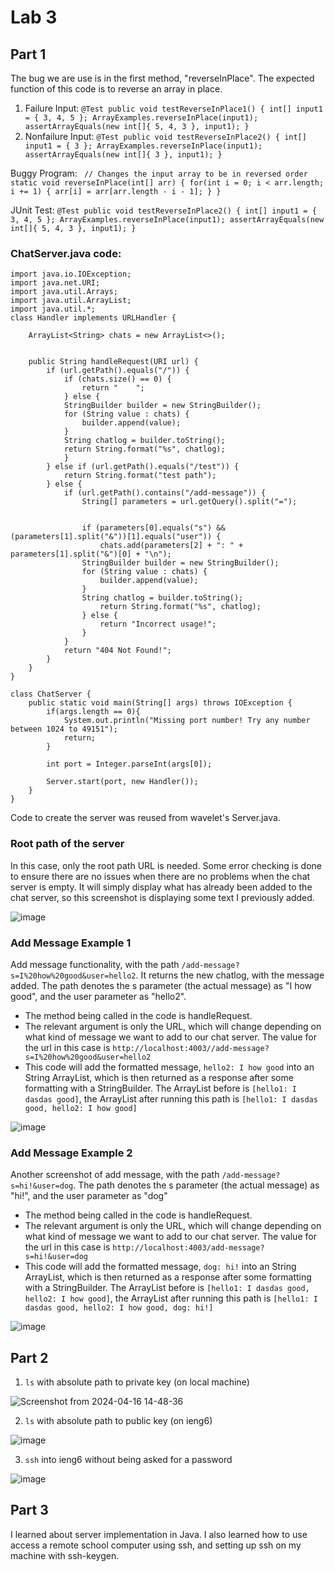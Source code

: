 # Lab 3
## Part 1
The bug we are use is in the first method, "reverseInPlace". The expected function of this code is to reverse an array in place.
1. Failure Input:
`
  @Test
  public void testReverseInPlace1() {
    int[] input1 = { 3, 4, 5 };
    ArrayExamples.reverseInPlace(input1);
    assertArrayEquals(new int[]{ 5, 4, 3 }, input1);
  }
`
2. Nonfailure Input:
`
  @Test
  public void testReverseInPlace2() {
    int[] input1 = { 3 };
    ArrayExamples.reverseInPlace(input1);
    assertArrayEquals(new int[]{ 3 }, input1);
  }
`

Buggy Program:
`  // Changes the input array to be in reversed order
  static void reverseInPlace(int[] arr) {
    for(int i = 0; i < arr.length; i += 1) {
      arr[i] = arr[arr.length - i - 1];
    }
  }
`

JUnit Test:
`
  @Test
  public void testReverseInPlace2() {
    int[] input1 = { 3, 4, 5 };
    ArrayExamples.reverseInPlace(input1);
    assertArrayEquals(new int[]{ 5, 4, 3 }, input1);
  }
`

### ChatServer.java code:
```
import java.io.IOException;
import java.net.URI;
import java.util.Arrays;
import java.util.ArrayList; 
import java.util.*;
class Handler implements URLHandler {

    ArrayList<String> chats = new ArrayList<>();


    public String handleRequest(URI url) {
        if (url.getPath().equals("/")) {
            if (chats.size() == 0) {
                return "    ";
            } else {
            StringBuilder builder = new StringBuilder();
            for (String value : chats) {
                builder.append(value);
            }
            String chatlog = builder.toString();
            return String.format("%s", chatlog);
            }
        } else if (url.getPath().equals("/test")) {
            return String.format("test path");
        } else {
            if (url.getPath().contains("/add-message")) {
                String[] parameters = url.getQuery().split("=");
                

                if (parameters[0].equals("s") && (parameters[1].split("&"))[1].equals("user")) {
                    chats.add(parameters[2] + ": " + parameters[1].split("&")[0] + "\n");
                StringBuilder builder = new StringBuilder();
                for (String value : chats) {
                    builder.append(value);
                }
                String chatlog = builder.toString();
                    return String.format("%s", chatlog);
                } else {
                    return "Incorrect usage!";
                }
            }
            return "404 Not Found!";
        }
    }
}

class ChatServer {
    public static void main(String[] args) throws IOException {
        if(args.length == 0){
            System.out.println("Missing port number! Try any number between 1024 to 49151");
            return;
        }

        int port = Integer.parseInt(args[0]);

        Server.start(port, new Handler());
    }
}

```
Code to create the server was reused from wavelet's Server.java.


### Root path of the server
In this case, only the root path URL is needed. Some error checking is done to ensure there are no issues when there are no problems when the chat server is empty. It will simply display what has already been added to the chat server, so this screenshot is displaying some text I previously added.

![image](https://github.com/anngo-1/cse15l-lab-reports/assets/75955073/a971c435-5130-4ddc-b39e-162414f655d5)

### Add Message Example 1
Add message functionality, with the path ```/add-message?s=I%20how%20good&user=hello2```. It returns the new chatlog, with the message added. The path denotes the s parameter (the actual message) as "I how good", and the user parameter as "hello2".
- The method being called in the code is handleRequest. 
- The relevant argument is only the URL, which will change depending on what kind of message we want to add to our chat server. The value for the url in this case is `http://localhost:4003//add-message?s=I%20how%20good&user=hello2`
-  This code will add the formatted message, `hello2: I how good` into an String ArrayList, which is then returned as a response after some formatting with a StringBuilder. The ArrayList before is `[hello1: I dasdas good]`, the ArrayList after running this path is `[hello1: I dasdas good, hello2: I how good]`
  
![image](https://github.com/anngo-1/cse15l-lab-reports/assets/75955073/137ccf79-fe74-4188-8ef9-98a673e3a58a)

### Add Message Example 2
Another screenshot of add message, with the path `/add-message?s=hi!&user=dog`. The path denotes the s parameter (the actual message) as "hi!", and the user parameter as "dog"
- The method being called in the code is handleRequest.
- The relevant argument is only the URL, which will change depending on what kind of message we want to add to our chat server. The value for the url in this case is `http://localhost:4003/add-message?s=hi!&user=dog`
-  This code will add the formatted message, `dog: hi!` into an String ArrayList, which is then returned as a response after some formatting with a StringBuilder. The ArrayList before is `[hello1: I dasdas good, hello2: I how good]`, the ArrayList after running this path is `[hello1: I dasdas good, hello2: I how good, dog: hi!]`
  
![image](https://github.com/anngo-1/cse15l-lab-reports/assets/75955073/1d7606ca-67ad-463a-a377-a34fb336a388)

## Part 2
1.  ```ls``` with absolute path to private key (on local machine)
   
![Screenshot from 2024-04-16 14-48-36](https://github.com/anngo-1/cse15l-lab-reports/assets/75955073/e58416ff-9ecf-424a-aa52-927dec16cbd6)

2.  ```ls``` with absolute path to public key (on ieng6)

![image](https://github.com/anngo-1/cse15l-lab-reports/assets/75955073/14ec2175-c868-4d36-a94b-5896006a8b4f)

3.  `ssh` into ieng6 without being asked for a password

![image](https://github.com/anngo-1/cse15l-lab-reports/assets/75955073/e869a7b4-07ba-46bd-bd64-d8103130e0c1)

## Part 3
I learned about server implementation in Java. I also learned how to use access a remote school computer using ssh, and setting up ssh on my machine with ssh-keygen. 
